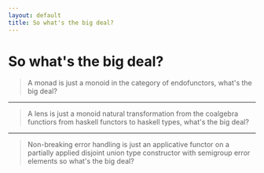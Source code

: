 ```yaml
---
layout: default
title: So what's the big deal?
---
```


# So what's the big deal?

> A monad is just a monoid in the category of endofunctors, what's the big deal?

* * *

> A lens is just a monoid natural transformation from the coalgebra functiors from haskell functors to haskell types, what's the big deal?

* * *

>Non-breaking error handling is just an applicative functor on a partially applied disjoint union type constructor with semigroup error elements so what's the big deal?

